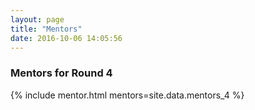 ```yaml
---
layout: page
title: "Mentors"
date: 2016-10-06 14:05:56
---
```


### Mentors for Round 4

{% include mentor.html mentors=site.data.mentors_4 %}
